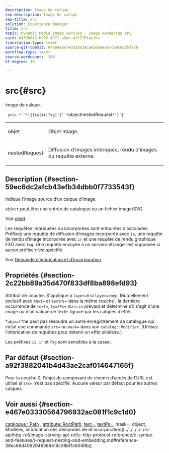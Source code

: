 ```yaml
---
description: Image de calque.
seo-description: Image de calque.
seo-title: src
solution: Experience Manager
title: src
topic: Dynamic Media Image Serving - Image Rendering API
uuid: b4396848-b992-4371-a8ae-4ff1781ae1be
translation-type: tm+mt
source-git-commit: 97a84e8e7edd3d834ca42069eae7c09c00d57938
workflow-type: tm+mt
source-wordcount: '194'
ht-degree: 3%

---
```



# src{#src}

Image de calque.

` src= *``*|{[is|ir|fxg]'{' *`objectnestedRequest`*'}'}`

<table id="simpletable_59104309B8284B21ABCE7DC95BF5A273"> 
 <tr class="strow"> 
  <td class="stentry"> <p> <span class="varname"> objet </span> </p> </td> 
  <td class="stentry"> <p>Objet Image. </p> </td> 
 </tr> 
 <tr class="strow"> 
  <td class="stentry"> <p> <span class="varname"> nestedRequest  </span> </p> </td> 
  <td class="stentry"> <p>Diffusion d’images imbriquée, rendu d’images ou requête externe. </p> </td> 
 </tr> 
</table>

## Description {#section-59ec6dc2afcb43efb34dbb0f7733543f}

Indique l’image source d’un calque d’image.

*`object`* peut être une entrée de catalogue ou un fichier image/SVG.

Voir [objet](../../../../../is-api/http-ref/image-serving-api-ref/c-http-protocol-reference/c-data-types/r-object.md#reference-2591bd24548d462782c68d138ef795a0).

Les requêtes imbriquées ou incorporées sont entourées d’accolades. Préfixez une requête de diffusion d’images incorporée avec `is`, une requête de rendu d’image incorporée avec `ir` et une requête de rendu graphique FXG avec `fxg`. Une requête envoyée à un serveur étranger est supposée si aucun préfixe n’est spécifié.

Voir [Demande d’imbrication et d’incorporation](../../../../../is-api/http-ref/image-serving-api-ref/c-http-protocol-reference/c-syntax-and-features/r-request-nesting-and-embedding.md#reference-38ec66d4062046589e16c39bf1c6049b).

## Propriétés {#section-2c22bb89a35d470f833df8ba898efd93}

Attribut de couche. S&#39;applique à `layer=0` si `layer=comp`. Mutuellement exclusif avec `text=` et `textPs=` dans la même couche ; la dernière occurrence de `text=`, `textPs=` ou `src=` prévaut et détermine s’il s’agit d’une image ou d’un calque de texte. Ignoré par les calques d’effet.

*`object`*ne peut pas résoudre un autre enregistrement de catalogue qui inclut une commande `src=` ou `mask=` dans son `catalog::Modifier`. (Utilisez l’imbrication de requêtes pour obtenir un effet similaire.)

Les préfixes `is`, `ir` et `fxg` sont sensibles à la casse.

## Par défaut {#section-a92f3882041b4d43ae2caf014647165f}

Pour la couche 0, l’objet du composant de chemin d’accès de l’URL est utilisé si `src=` n’est pas spécifié. Aucune valeur par défaut pour les autres calques.

## Voir aussi {#section-e467e03330564796932ac081f1c9c1d0}

[catalogue ::Path](/help/aem-is-ir-api/is-api/image-catalog/image-serving-api-ref/c-image-catalog-reference/c-image-svg-data-reference/c-image-data-reference/r-path-cat.md) ,  [attribute::RootPath](../../../../../is-api/image-catalog/image-serving-api-ref/c-image-catalog-reference/c-attributes-reference/r-rootpath.md#reference-17d57e5967be403b8408fa7214017494),  [text=](../../../../../is-api/http-ref/image-serving-api-ref/c-http-protocol-reference/c-command-reference/r-text.md#reference-84634052e48548539a1ef63cbe41f22f),  [textPs=](../../../../../is-api/http-ref/image-serving-api-ref/c-http-protocol-reference/c-command-reference/r-textps.md#reference-4209a2a6169f44278da2647cfb0cd767), mask=, object, Modèles, imbrication des demandes de  et incorporation](../../../../../is-api/http-ref/image-serving-api-ref/c-http-protocol-reference/c-syntax-and-features/r-request-nesting-and-embedding.md#reference-38ec66d4062046589e16c39bf1c6049b)[](../../../../../is-api/http-ref/image-serving-api-ref/c-http-protocol-reference/c-command-reference/r-mask.md#reference-922254e027404fb890b850e2723ee06e)[](../../../../../is-api/http-ref/image-serving-api-ref/c-http-protocol-reference/c-data-types/r-object.md#reference-2591bd24548d462782c68d138ef795a0)[](../../../../../is-api/http-ref/image-serving-api-ref/c-http-protocol-reference/c-templates/c-templates.md#concept-3cd2d2adae0e41b2979b9640244d4d3e)[

